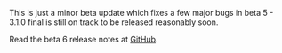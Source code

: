 This is just a minor beta update which fixes a few major bugs in beta 5 - 3.1.0 final is still on track to be released reasonably soon.

Read the beta 6 release notes at [GitHub](https://github.com/sirjuddington/SLADE/releases/tag/3.1.0_b6).